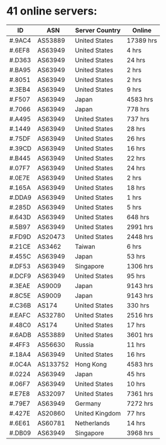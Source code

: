 # 41 online servers:

| ID | ASN | Server Country | Online |
| ------ | ------ | ------ | ------ |
| #.9AC4 | AS53889 | United States | 17389 hrs |
| #.6EF8 | AS63949 | United States | 4 hrs |
| #.D363 | AS63949 | United States | 24 hrs |
| #.BA95 | AS63949 | United States | 2 hrs |
| #.8051 | AS63949 | United States | 2 hrs |
| #.3EB4 | AS63949 | United States | 9 hrs |
| #.F507 | AS63949 | Japan | 4583 hrs |
| #.7066 | AS63949 | Japan | 778 hrs |
| #.A495 | AS63949 | United States | 737 hrs |
| #.1449 | AS63949 | United States | 28 hrs |
| #.75DF | AS63949 | United States | 26 hrs |
| #.39CD | AS63949 | United States | 16 hrs |
| #.B445 | AS63949 | United States | 22 hrs |
| #.07F7 | AS63949 | United States | 24 hrs |
| #.0E7E | AS63949 | United States | 2 hrs |
| #.165A | AS63949 | United States | 18 hrs |
| #.DDA9 | AS63949 | United States | 1 hrs |
| #.285D | AS63949 | United States | 5 hrs |
| #.643D | AS63949 | United States | 648 hrs |
| #.5B97 | AS63949 | United States | 2991 hrs |
| #.FD9D | AS20473 | United States | 2448 hrs |
| #.21CE | AS3462 | Taiwan | 6 hrs |
| #.455C | AS63949 | Japan | 53 hrs |
| #.DF53 | AS63949 | Singapore | 1306 hrs |
| #.DCF9 | AS63949 | United States | 95 hrs |
| #.3EAE | AS9009 | Japan | 9143 hrs |
| #.8C5E | AS9009 | Japan | 9143 hrs |
| #.C36B | AS174 | United States | 330 hrs |
| #.EAFC | AS32780 | United States | 2516 hrs |
| #.48C0 | AS174 | United States | 17 hrs |
| #.6ADB | AS53889 | United States | 3601 hrs |
| #.4FF3 | AS56630 | Russia | 11 hrs |
| #.18A4 | AS63949 | United States | 16 hrs |
| #.0C4A | AS133752 | Hong Kong | 4583 hrs |
| #.0224 | AS63949 | Japan | 45 hrs |
| #.06F7 | AS63949 | United States | 10 hrs |
| #.E7E8 | AS32097 | United States | 7361 hrs |
| #.79E7 | AS63949 | Germany | 7272 hrs |
| #.427E | AS20860 | United Kingdom | 77 hrs |
| #.6E61 | AS60781 | Netherlands | 14 hrs |
| #.DB09 | AS63949 | Singapore | 3968 hrs |

